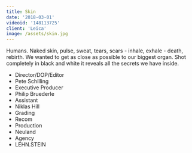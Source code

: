 ```yaml
---
title: Skin
date: '2018-03-01'
videoid: '148113725'
client: 'Leica'
image: /assets/skin.jpg
---
```

Humans. Naked skin, pulse, sweat, tears, scars - inhale, exhale - death, rebirth. We wanted to get as close as possible to our biggest organ. Shot completely in black and white it reveals all the secrets we have inside. 

* Director/DOP/Editor
* Pete Schilling
* Executive Producer
* Philip Bruederle
* Assistant
* Niklas Hill
* Grading
* Recom
* Production
* Neuland
* Agency
* LEHN.STEIN
